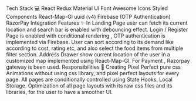 Tech Stack 💻
React
Redux
Material UI
Font Awesome Icons
Styled Components
React-Map-Gl
uuid (v4) 
Firebase (OTP Authentication)
RazorPay Integration
Features ✨
In Landing Page user can fetch its current location and search bar is enabled with debouncing effect.
Login / Register Page is enabled with conditional rendering , OTP authentication is implemented via Firebase.
User can sort according to its demand like according to cost, rating etc, and also select the food items from multiple filter section.
Address Drawer show current location of the user in a customized map implemented using React-Map-Gl.
For Payment , Razorpay gateway is been used.
Responsibilities 💪
Creating Pixel Perfect pure css Animations without using css library, and pixel perfect layouts for every page.
All pages are conditionally controlled using State Hooks, Local Storage.
Optimization of all page layouts with its raw css files and its libraries, for the user to have a smoother UI.
